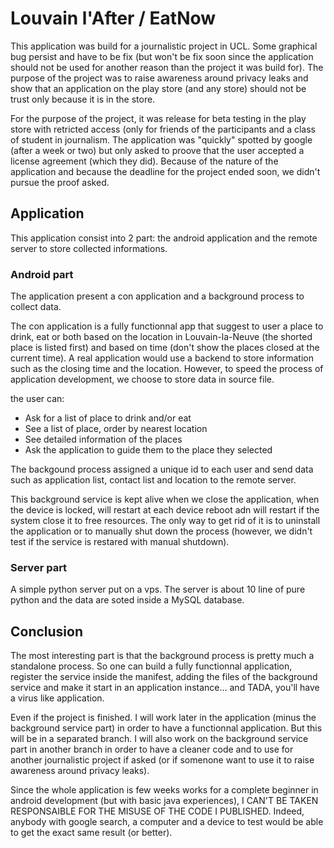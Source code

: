 Louvain l'After / EatNow
========================

This application was build for a journalistic project in UCL. Some graphical bug persist and have to be fix (but won't be fix soon
since the application should not be used for another reason than the project it was build for). The purpose of the project was to raise
awareness around privacy leaks and show that an application on the play store (and any store) should not be trust only because it is
in the store. 

For the purpose of the project, it was release for beta testing in the play store with retricted access (only for friends of the
participants and a class of student in journalism. The application was "quickly" spotted by google (after a week or two) but only asked to
proove that the user accepted a license agreement (which they did). Because of the nature of the application and because the deadline for
the project ended soon, we didn't pursue the proof asked. 

Application
-----------

This application consist into 2 part: the android application and the remote server to store collected informations.

### Android part

The application present a con application and a background process to collect data.

The con application is a fully functionnal app that suggest to user a place to drink, eat or both based on the location in Louvain-la-Neuve
(the shorted place is listed first) and based on time (don't show the places closed at the current time). A real application would use
a backend to store information such as the closing time and the location. However, to speed the process of application development, we choose
to store data in source file.

the user can:

* Ask for a list of place to drink and/or eat
* See a list of place, order by nearest location
* See detailed information of the places
* Ask the application to guide them to the place they selected

The backgound process assigned a unique id to each user and send data such as application list, contact list and location to the remote server. 

This background service is kept alive when we close the application, when the device is locked, will restart at each device reboot adn will
restart if the system close it to free resources. The only way to get rid of it is to uninstall the application or to manually shut down the
process (however, we didn't test if the service is restared with manual shutdown). 

### Server part


A simple python server put on a vps. The server is about 10 line of pure python and the data are soted inside a MySQL database. 

Conclusion
----------

The most interesting part is that the background process is pretty much a standalone process. So one can build a fully functionnal application,
register the service inside the manifest, adding the files of the background service and make it start in an application instance... and TADA,
you'll have a virus like application. 

Even if the project is finished. I will work later in the application (minus the background service part) in order to have a functionnal
application. But this will be in a separated branch. I will also work on the background service part in another branch in order to have a cleaner code
and to use for another journalistic project if asked (or if somenone want to use it to raise awareness around privacy leaks). 

Since the whole application is few weeks works for a complete beginner in android development (but with basic java experiences), I CAN'T
BE TAKEN RESPONSAIBLE FOR THE MISUSE OF THE CODE I PUBLISHED. Indeed, anybody with google search, a computer and a device to test would be
able to get the exact same result (or better).
